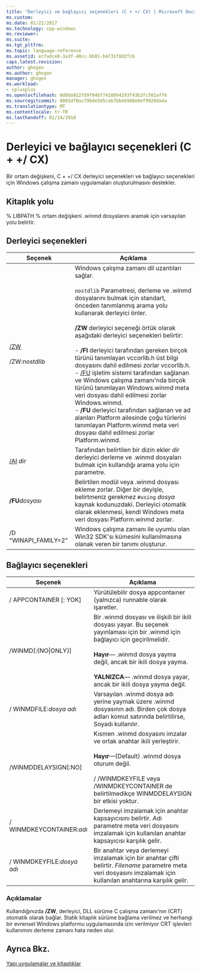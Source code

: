 ```yaml
---
title: "Derleyici ve bağlayıcı seçenekleri (C + +/ CX) | Microsoft Docs"
ms.custom: 
ms.date: 01/22/2017
ms.technology: cpp-windows
ms.reviewer: 
ms.suite: 
ms.tgt_pltfrm: 
ms.topic: language-reference
ms.assetid: ecfadce8-3a3f-40cc-bb01-b4731f8d2fcb
caps.latest.revision: 
author: ghogen
ms.author: ghogen
manager: ghogen
ms.workload:
- cplusplus
ms.openlocfilehash: 0d8da922fd9f04bf7418094293f43b3fc501aff6
ms.sourcegitcommit: 6002df0ac79bde5d5cab7bbeb9d8e0ef9920da4a
ms.translationtype: MT
ms.contentlocale: tr-TR
ms.lasthandoff: 02/14/2018
---
```

# <a name="compiler-and-linker-options-ccx"></a>Derleyici ve bağlayıcı seçenekleri (C + +/ CX)
Bir ortam değişkeni, C + +/ CX derleyici seçenekleri ve bağlayıcı seçenekleri için Windows çalışma zamanı uygulamaları oluşturulmasını destekler.  
  
## <a name="library-path"></a>Kitaplık yolu  
 % LIBPATH % ortam değişkeni .winmd dosyalarını aramak için varsayılan yolu belirtir.  
  
## <a name="compiler-options"></a>Derleyici seçenekleri  
  
|Seçenek|Açıklama|  
|------------|-----------------|  
|[/ZW](../build/reference/zw-windows-runtime-compilation.md)<br /><br /> /ZW:nostdlib|Windows çalışma zamanı dil uzantıları sağlar.<br /><br /> `nostdlib` Parametresi, derleme ve .winmd dosyalarını bulmak için standart, önceden tanımlanmış arama yolu kullanarak derleyici önler.<br /><br /> **/ZW** derleyici seçeneği örtük olarak aşağıdaki derleyici seçenekleri belirtir:<br /><br /> -   **/FI** derleyici tarafından gereken birçok türünü tanımlayan vccorlib.h üst bilgi dosyasını dahil edilmesi zorlar vccorlib.h.<br />-   [/FU](../build/reference/fu-name-forced-hash-using-file.md) işletim sistemi tarafından sağlanan ve Windows çalışma zamanı'nda birçok türünü tanımlayan Windows.winmd meta veri dosyası dahil edilmesi zorlar Windows.winmd.<br />-   **/FU** derleyici tarafından sağlanan ve ad alanları Platform ailesinde çoğu türlerini tanımlayan Platform.winmd meta veri dosyası dahil edilmesi zorlar Platform.winmd.|  
|[/AI](../build/reference/ai-specify-metadata-directories.md) *dir*|Tarafından belirtilen bir dizin ekler *dir* derleyici derleme ve .winmd dosyaları bulmak için kullandığı arama yolu için parametre.|  
|**/FU***dosyası* |Belirtilen modül veya .winmd dosyası ekleme zorlar. Diğer bir deyişle, belirtmeniz gerekmez `#using` *dosya* kaynak kodunuzdaki. Derleyici otomatik olarak eklenmesi, kendi Windows meta veri dosyası Platform.winmd zorlar.|  
|/D "WINAPI_FAMILY=2"|Windows çalışma zamanı ile uyumlu olan Win32 SDK'sı kümesini kullanılmasına olanak veren bir tanımı oluşturur.|  
  
## <a name="linker-options"></a>Bağlayıcı seçenekleri  
  
|Seçenek|Açıklama|  
|------------|-----------------|  
|/ APPCONTAINER [: YOK]|Yürütülebilir dosya appcontaıner (yalnızca) runnable olarak işaretler.|  
|/WINMD[:{NO&#124;ONLY}]|Bir .winmd dosyası ve ilişkili bir ikili dosyası yayar. Bu seçenek yayınlaması için bir .winmd için bağlayıcı için geçirilmelidir.<br /><br /> **Hayır**— .winmd dosya yayma değil, ancak bir ikili dosya yayma.<br /><br /> **YALNIZCA**— .winmd dosya yayar, ancak bir ikili dosya yayma değil.|  
|/ WINMDFILE:*dosya adı*|Varsayılan .winmd dosya adı yerine yaymak üzere .winmd dosyasının adı. Birden çok dosya adları komut satırında belirtilirse, Soyadı kullanılır.|  
|/WINMDDELAYSIGN[:NO]|Kısmen .winmd dosyasını imzalar ve ortak anahtar ikili yerleştirir.<br /><br /> **Hayır**—(Default) .winmd dosya oturum değil.<br /><br /> / /WINMDKEYFILE veya /WINMDKEYCONTAINER de belirtilmedikçe WINMDDELAYSIGN bir etkisi yoktur.|  
|/ WINMDKEYCONTAINER:*adı*|Derlemeyi imzalamak için anahtar kapsayıcısını belirtir. *Adı* parametre meta veri dosyasını imzalamak için kullanılan anahtar kapsayıcısı karşılık gelir.|  
|/ WINMDKEYFILE:*dosya adı*|Bir anahtar veya derlemeyi imzalamak için bir anahtar çifti belirtir. *Filename* parametre meta veri dosyasını imzalamak için kullanılan anahtarına karşılık gelir.|  
  
### <a name="remarks"></a>Açıklamalar  
 Kullandığınızda **/ZW**, derleyici, DLL sürüme C çalışma zamanı'nın (CRT) otomatik olarak bağlar. Statik kitaplık sürüme bağlama verilmez ve herhangi bir evrensel Windows platformu uygulamasında izin verilmiyor CRT işlevleri kullanımını derleme zamanı hata neden olur.  
  
## <a name="see-also"></a>Ayrıca Bkz.  
 [Yapı uygulamalar ve kitaplıklar](../cppcx/building-apps-and-libraries-c-cx.md)